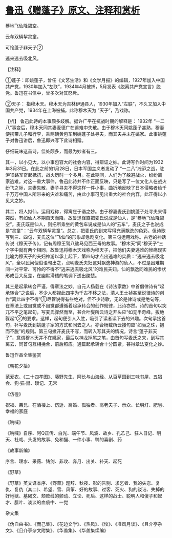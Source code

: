 # [鲁迅《赠蓬子》原文、注释和赏析](https://www.vrrw.net/wx/9322.html)

蓦地飞仙降碧空。

云车双辆挈灵童。

可怜蓬子非天子②

逃来逃去吸北风。

【注释】

①蓬子：即姚蓬子，曾任《文艺生活》和《文学月报》的编辑，1927年加入中国共产党，1930年加入“左联”，1934年4月被捕，5月发表《脱离共产党宣言》脱党。鲁迅在书信中，曾多次对其怒斥。

②天子： 指穆木天。穆木天为吉林伊通县人，1930年加入“左联”，不久又加入中国共产党，1934年在上海被捕。此称穆木天为 “天子”，乃戏称。

【析】 鲁迅此诗的本事颇多歧解。据许广平在抗战时期的解释是： 1932年 “一二八”事变后，穆木天同其妻麦德广在逃难中失散。由于穆木天同姚蓬子甚熟，穆妻便携带儿子和行李，乘两辆黄包车到姚蓬子处寻夫，而其夫并未在姚家。此事姚蓬子对鲁迅讲后，鲁迅即兴写下此诗相赠。



仔细玩味这首诗，佳处颇多，而最为妙者有三。

其一，以小见大，以小事包容大的社会内容，得辩证之妙。此诗写作时间为1932年3月31日。在此之前的1月28日，日本军国主义者发动了 “一二八”凇沪之战，驻沪19路军奋起抵抗，战火历时一个多月。在此期间，人们为了躲避战火，纷纷离家逃难。对这一重大事件，鲁迅此诗并不作正面反映，只是写了一位文化人在战火纷飞之际，夫妻失散，妻子寻夫不得这样一件小事，曲折地反映了日本侵略者给千千万万中国人所带来的灾难和痛苦，由此小事可见出重大的社会内容，此正得以小见大之妙。

其二，将人拟仙，运用戏称，得寓庄于谐之妙。由于穆妻麦氏到姚蓬子处寻夫来得突然，有如仙人不期自天而降，故鲁迅径直把麦氏说成是仙人，是“蓦地飞仙降碧空”。麦氏既是仙人，则把所乘坐的黄包车说成是仙人的“云车”，麦氏之子也说成是“灵童”：“云车双辆挈灵童”。总之，把麦氏的到来写得充满飘逸的色彩。但诗歌写到三、四句，麦氏这位“飞仙”的形象却急剧变化。第三句运用戏称。古老的神话传说《穆天子传》，记有周穆王驾八骏马见西王母的故事。“穆木天”同“穆天子”三个字中就有两个相同，故鲁迅将穆木天戏称为穆天子，把他们夫妻逃难的惨痛现实比喻为穆天子的夫妇神游以承上起下，第四句才点出逃难的实质：“逃来逃去吸北风”，全以民间俚俗语句出之，点明麦氏夫妇这对飘逸神游的仙人，不过是困难期间一对平常、可怜的不得不“逃来逃去吸北风”的难民夫妇。仙的飘逸同难民的惨状形成巨大反差，在幽默滑稽的笔调下透出酸楚。

其三是起承转合严谨，得章法之妙。自元人杨载在《诗法家数》中首倡律诗有“起承转合”之说后，不少人都视此四字为千古不移之法，清人王士祯甚至说律诗的创作“离此四字不得”①尽管说得有些绝对，但不少诗歌，无论是律诗或是绝句等，在章法上或自觉或不自觉都遵循着起承转合的创作规律，此诗亦然。诗的首句以突兀不平之笔起句，写麦氏骤然而至，甚合叶燮所云诗之开头应“如无半奇峰，拔地骤起”②的要求。这样，起句便引人入胜，吸引了读者读下去的兴趣。次句承接首句，补写麦氏到姚蓬子家的方式和同去之人。亦合杨载所云接句应“如骊之珠，抱而不脱”的规则。第三句撇开麦氏不写，而转入写其夫的情况，诗言“蓬子非天子”，意谓穆木天并不在姚家，最后以神龙掉尾之笔，由首句写麦氏之来，到写其离去，同首句互相挽合，前后照应。通篇起承转合十分圆紧，甚得章法变化之妙。

鲁迅作品全集鉴赏

《朝花夕拾》

范爱农、《二十四孝图》、藤野先生、阿长与山海经、从百草园到三味书屋、五猖会、狗·猫·鼠、琐记、无常

《仿徨》

祝福、弟兄、在酒楼上、伤逝、离婚、孤独者、高老夫子、示众、长明灯、肥皂、幸福的家庭

《呐喊》

《呐喊》自序、阿Q正传、白光、端午节、风波、故乡、孔乙己、狂人日记、明天、社戏、头发的故事、兔和猫、一件小事、鸭的喜剧、药

《故事新编》

序言、理水、采薇、铸剑、非攻、奔月、出关、补天、起死

《野草》

《野草》英文译本序、《野草》题辞、秋夜、影的告别、求乞者、我的失恋、复仇、复仇〔其二〕、希望、雪、风筝、好的故事、过客、死火、狗的驳诘、失掉的好地狱、墓碣文、颓败线的颤动、立论、死后、这样的战士、聪明人和傻子和奴才、腊叶、淡淡的血痕中、一觉

杂文集

《伪自由书》、《而己集》、《花边文学》、《热风》、《坟》、《准风月谈》、《且介亭杂文》、《且介亭杂文附集》、《华盖集》、《华盖集续编》

